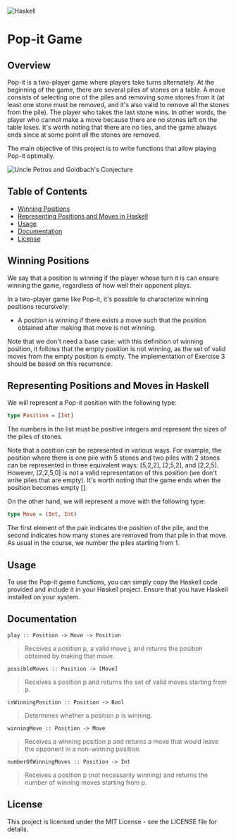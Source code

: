![Haskell](https://img.shields.io/badge/Haskell-5e5086?style=for-the-badge&logo=haskell&logoColor=white)

# Pop-it Game

## Overview
Pop-it is a two-player game where players take turns alternately. At the beginning of the game, there are several piles of stones on a table. A move consists of selecting one of the piles and removing some stones from it (at least one stone must be removed, and it's also valid to remove all the stones from the pile). The player who takes the last stone wins. In other words, the player who cannot make a move because there are no stones left on the table loses. It's worth noting that there are no ties, and the game always ends since at some point all the stones are removed.

The main objective of this project is to write functions that allow playing Pop-it optimally.

![Uncle Petros and Goldbach's Conjecture](https://d15djgxczo4v72.cloudfront.net/s3fs-public/davidson_images/NimGame_wiki_580.png)

## Table of Contents
- [Winning Positions](#winning-positions)
- [Representing Positions and Moves in Haskell](#representing-positions-and-moves-in-haskell)
- [Usage](#usage)
- [Documentation](#documentation)
- [License](#license)

## Winning Positions

We say that a position is winning if the player whose turn it is can ensure winning the game, regardless of how well their opponent plays.

In a two-player game like Pop-it, it's possible to characterize winning positions recursively:

- A position is winning if there exists a move such that the position obtained after making that move is not winning.

Note that we don't need a base case: with this definition of winning position, it follows that the empty position is not winning, as the set of valid moves from the empty position is empty. The implementation of Exercise 3 should be based on this recurrence.

## Representing Positions and Moves in Haskell
We will represent a Pop-it position with the following type:

```haskell
type Position = [Int]
```
The numbers in the list must be positive integers and represent the sizes of the piles of stones.

Note that a position can be represented in various ways. For example, the position where there is one pile with 5 stones and two piles with 2 stones can be represented in three equivalent ways: [5,2,2], [2,5,2], and [2,2,5]. However, [2,2,5,0] is not a valid representation of this position (we don't write piles that are empty). It's worth noting that the game ends when the position becomes empty [].

On the other hand, we will represent a move with the following type:
```haskell
type Move = (Int, Int)
```
The first element of the pair indicates the position of the pile, and the second indicates how many stones are removed from that pile in that move. As usual in the course, we number the piles starting from 1.

## Usage
To use the Pop-it game functions, you can simply copy the Haskell code provided and include it in your Haskell project. Ensure that you have Haskell installed on your system.

## Documentation
`play :: Position -> Move -> Position`
> Receives a position p, a valid move j, and returns the position obtained by making that move.

`possibleMoves :: Position -> [Move]`
> Receives a position p and returns the set of valid moves starting from p.

`isWinningPosition :: Position -> Bool`
> Determines whether a position p is winning.

`winningMove :: Position -> Move`
> Receives a winning position p and returns a move that would leave the opponent in a non-winning position.

`numberOfWinningMoves :: Position -> Int`
> Receives a position p (not necessarily winning) and returns the number of winning moves starting from p.

## License
This project is licensed under the MIT License - see the LICENSE file for details.

